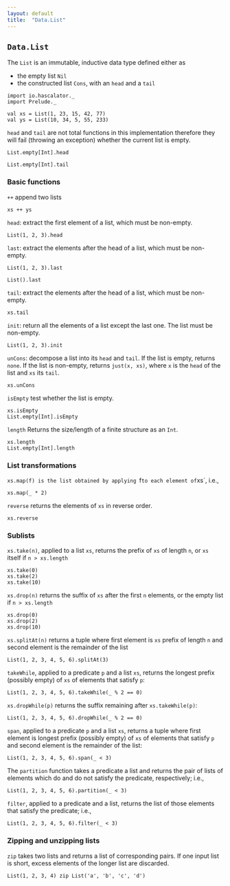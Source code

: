 ```yaml
---
layout: default
title:  "Data.List"
---
```


## `Data.List`

The `List` is an immutable, inductive data type defined either as

  * the empty list `Nil`
  * the constructed list `Cons`, with an `head` and a `tail`

```tut:silent
import io.hascalator._
import Prelude._
```

```tut
val xs = List(1, 23, 15, 42, 77)
val ys = List(10, 34, 5, 55, 233)
```

`head` and `tail` are not total functions in this implementation therefore they will fail (throwing an exception) whether the current list is empty.

```tut:fail
List.empty[Int].head
```

```tut:fail
List.empty[Int].tail
```
### Basic functions

`++` append two lists

```tut
xs ++ ys
```

`head`: extract the first element of a list, which must be non-empty.

```tut
List(1, 2, 3).head
```

`last`: extract the elements after the head of a list, which must be non-empty.

```tut
List(1, 2, 3).last
```

```tut:fail
List().last
```

`tail`: extract the elements after the head of a list, which must be non-empty.

```tut
xs.tail
```

`init`: return all the elements of a list except the last one. The list must be non-empty.

```tut
List(1, 2, 3).init
```

`unCons`: decompose a list into its `head` and `tail`. If the list is empty, returns `none`.
If the list is non-empty, returns `just(x, xs)`, where `x` is the `head` of the list and `xs` its `tail`.

```tut
xs.unCons
```

`isEmpty` test whether the list is empty.

```tut
xs.isEmpty
List.empty[Int].isEmpty
```
`length` Returns the size/length of a finite structure as an `Int`.

```tut
xs.length
List.empty[Int].length
```

### List transformations

`xs.map(f) is the list obtained by applying `f` to each element of `xs`, i.e.,

```tut
xs.map(_ * 2)
```

`reverse` returns the elements of `xs` in reverse order.

```tut
xs.reverse
```

### Sublists

`xs.take(n)`, applied to a list `xs`, returns the prefix of `xs` of length `n`, or `xs` itself if `n > xs.length`

```tut
xs.take(0)
xs.take(2)
xs.take(10)
```

`xs.drop(n)` returns the suffix of `xs` after the first `n` elements, or the empty list if `n > xs.length`

```tut
xs.drop(0)
xs.drop(2)
xs.drop(10)
```

`xs.splitAt(n)` returns a tuple where first element is `xs` prefix of length `n` and second element is the remainder of the list

```tut
List(1, 2, 3, 4, 5, 6).splitAt(3)
```

`takeWhile`, applied to a predicate `p` and a list `xs`, returns the longest prefix (possibly empty) of `xs` of elements that satisfy `p`:

```tut
List(1, 2, 3, 4, 5, 6).takeWhile(_ % 2 == 0)
```

`xs.dropWhile(p)` returns the suffix remaining after `xs.takeWhile(p)`:

```tut
List(1, 2, 3, 4, 5, 6).dropWhile(_ % 2 == 0)
```

`span`, applied to a predicate `p` and a list `xs`, returns a tuple where first element is longest prefix (possibly empty)
of `xs` of elements that satisfy `p` and second element is the remainder of the list:

```tut
List(1, 2, 3, 4, 5, 6).span(_ < 3)
```

The `partition` function takes a predicate a list and returns the pair of lists of elements which do and do not
satisfy the predicate, respectively; i.e.,

```tut
List(1, 2, 3, 4, 5, 6).partition(_ < 3)
```

`filter`, applied to a predicate and a list, returns the list of those elements that satisfy the predicate; i.e.,

```tut
List(1, 2, 3, 4, 5, 6).filter(_ < 3)
```

### Zipping and unzipping lists

`zip` takes two lists and returns a list of corresponding pairs. If one input list is short, excess elements of the
longer list are discarded.

```tut
List(1, 2, 3, 4) zip List('a', 'b', 'c', 'd')
```

